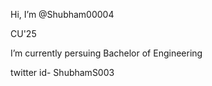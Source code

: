 Hi, I’m @Shubham00004

CU'25

I’m currently persuing Bachelor of Engineering

twitter id- ShubhamS003

<!---
Shubham00004/Shubham00004 is a ✨ special ✨ repository because its `README.md` (this file) appears on your GitHub profile.
You can click the Preview link to take a look at your changes.
--->
